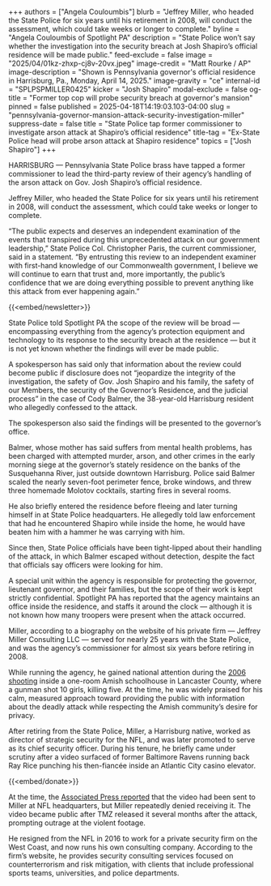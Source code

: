 +++
authors = ["Angela Couloumbis"]
blurb = "Jeffrey Miller, who headed the State Police for six years until his retirement in 2008, will conduct the assessment, which could take weeks or longer to complete."
byline = "Angela Couloumbis of Spotlight PA"
description = "State Police won’t say whether the investigation into the security breach at Josh Shapiro’s official residence will be made public."
feed-exclude = false
image = "2025/04/01kz-zhxp-cj8v-20vx.jpeg"
image-credit = "Matt Rourke / AP"
image-description = "Shown is Pennsylvania governor's official residence in Harrisburg, Pa., Monday, April 14, 2025."
image-gravity = "ce"
internal-id = "SPLPSPMILLER0425"
kicker = "Josh Shapiro"
modal-exclude = false
og-title = "Former top cop will probe security breach at governor's mansion"
pinned = false
published = 2025-04-18T14:19:03.103-04:00
slug = "pennsylvania-governor-mansion-attack-security-investigation-miller"
suppress-date = false
title = "State Police tap former commissioner to investigate arson attack at Shapiro’s official residence"
title-tag = "Ex-State Police head will probe arson attack at Shapiro residence"
topics = ["Josh Shapiro"]
+++

HARRISBURG — Pennsylvania State Police brass have tapped a former commissioner to lead the third-party review of their agency’s handling of the arson attack on Gov. Josh Shapiro’s official residence.

Jeffrey Miller, who headed the State Police for six years until his retirement in 2008, will conduct the assessment, which could take weeks or longer to complete.

“The public expects and deserves an independent examination of the events that transpired during this unprecedented attack on our government leadership,” State Police Col. Christopher Paris, the current commissioner, said in a statement. “By entrusting this review to an independent examiner with first-hand knowledge of our Commonwealth government, I believe we will continue to earn that trust and, more importantly, the public’s confidence that we are doing everything possible to prevent anything like this attack from ever happening again.”

{{<embed/newsletter>}}

State Police told Spotlight PA the scope of the review will be broad — encompassing everything from the agency’s protection equipment and technology to its response to the security breach at the residence — but it is not yet known whether the findings will ever be made public.

A spokesperson has said only that information about the review could become public if disclosure does not “jeopardize the integrity of the investigation, the safety of Gov. Josh Shapiro and his family, the safety of our Members, the security of the Governor’s Residence, and the judicial process” in the case of Cody Balmer, the 38-year-old Harrisburg resident who allegedly confessed to the attack.

The spokesperson also said the findings will be presented to the governor’s office.

Balmer, whose mother has said suffers from mental health problems, has been charged with attempted murder, arson, and other crimes in the early morning siege at the governor’s stately residence on the banks of the Susquehanna River, just outside downtown Harrisburg. Police said Balmer scaled the nearly seven-foot perimeter fence, broke windows, and threw three homemade Molotov cocktails, starting fires in several rooms.

He also briefly entered the residence before fleeing and later turning himself in at State Police headquarters. He allegedly told law enforcement that had he encountered Shapiro while inside the home, he would have beaten him with a hammer he was carrying with him.

Since then, State Police officials have been tight-lipped about their handling of the attack, in which Balmer escaped without detection, despite the fact that officials say officers were looking for him.

A special unit within the agency is responsible for protecting the governor, lieutenant governor, and their families, but the scope of their work is kept strictly confidential. Spotlight PA has reported that the agency maintains an office inside the residence, and staffs it around the clock — although it is not known how many troopers were present when the attack occurred.

Miller, according to a biography on the website of his private firm — Jeffrey Miller Consulting LLC — served for nearly 25 years with the State Police, and was the agency’s commissioner for almost six years before retiring in 2008.

While running the agency, he gained national attention during the <a href="https://www.pennlive.com/crime/2021/10/tragedy-at-west-nickel-mines-amish-school-15-years-ago-girls-were-shot-execution-style.html">2006 shooting</a> inside a one-room Amish schoolhouse in Lancaster County, where a gunman shot 10 girls, killing five. At the time, he was widely praised for his calm, measured approach toward providing the public with information about the deadly attack while respecting the Amish community’s desire for privacy.

After retiring from the State Police, Miller, a Harrisburg native, worked as director of strategic security for the NFL, and was later promoted to serve as its chief security officer. During his tenure, he briefly came under scrutiny after a video surfaced of former Baltimore Ravens running back Ray Rice punching his then-fiancée inside an Atlantic City casino elevator.

{{<embed/donate>}}

At the time, the <a href="https://www.espn.com/nfl/story/_/id/11589797/official-says-ray-rice-video-was-sent-nfl-security-chief-jeffrey-miller">Associated Press reported</a> that the video had been sent to Miller at NFL headquarters, but Miller repeatedly denied receiving it. The video became public after TMZ released it several months after the attack, prompting outrage at the violent footage.

He resigned from the NFL in 2016 to work for a private security firm on the West Coast, and now runs his own consulting company. According to the firm’s website, he provides security consulting services focused on counterterrorism and risk mitigation, with clients that include professional sports teams, universities, and police departments.

